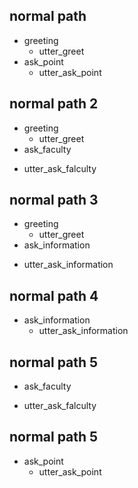 ## normal path
* greeting
  - utter_greet
* ask_point
  - utter_ask_point

## normal path 2
* greeting
  - utter_greet
* ask_faculty
 - utter_ask_falculty

## normal path 3
* greeting
  - utter_greet
* ask_information
 - utter_ask_information

## normal path 4
* ask_information
  - utter_ask_information

## normal path 5
* ask_faculty
 - utter_ask_falculty

## normal path 5
* ask_point
  - utter_ask_point


